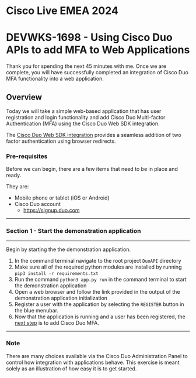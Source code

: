 # Cisco Live EMEA 2024
# DEVWKS-1698 - Using Cisco Duo APIs to add MFA to Web Applications

Thank you for spending the next 45 minutes with me. Once we are complete, 
you will have successfully completed an integration of Cisco Duo  MFA 
functionality into a web application.

## Overview

Today we will take a simple web-based application that has user registration
and login functionality and add Cisco Duo Multi-factor Authentication (MFA) using
the Cisco Duo Web SDK integration.

The [Cisco Duo Web SDK integration](https://duo.com/docs/duoweb) provides a seamless addition of two factor
authentication
using browser redirects.

### Pre-requisites

Before we can begin, there are a few items that need to be in place and ready.

They are:

- Mobile phone or tablet (iOS or Android)
- Cisco Duo account
  - https://signup.duo.com

----

### Section 1 - Start the demonstration application

----
Begin by starting the the demonstration application.

1. In the command terminal navigate to the root project `DuoAPI` directory
2. Make sure all of the required python modules are installed by running `pip3 install -r requirements.txt`
3. Run the command `python3 app.py run` in the command terminal to start the demonstration application
4. Open a web browser and follow the link provided in the output of the demonstration application initialization
5. Register a user with the application by selecting the `REGISTER` button in the blue menubar.
6. Now that the application is running and a user has been registered,
   the [next step](Tutorial_Instructions/01-Create_Web_SDK_Integration.md) is to add Cisco Duo MFA.

----

### Note

There are many choices available via the Cisco Duo Administration Panel to control
how integration with applications behave. This exercise is meant solely as an
illustration of how easy it is to get started.
